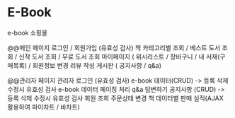 # E-Book


e-book 쇼핑몰 


@@메인 페이지
로그인 / 회원가입 (유효성 검사)
책 카테고리별 조회 / 베스트 도서 조회 / 신작 도서 조회 / 무료 도서 조회
마이페이지 ( 위시리스트 / 장바구니 / 내 서재(구매목록) / 회원정보 변경
리뷰 작성
게시판 ( 공지사항 / q&a)


@@관리자 페이지
관리자 로그인 (유효성 검사)
e-book 데이터(CRUD) -> 등록 삭제 수정시 유효성 검사
e-book 데이터 페이징 처리
q&a 답변하기
공지사항 (CRUD) -> 등록 삭제 수정시 유효성 검사
회원 조회
주문상태 변경
책 데이터별 판매 실적(AJAX 활용하여 파이차트 / 바차트)

